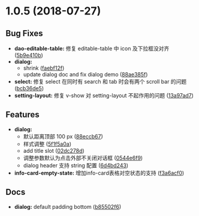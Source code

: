 <a name="1.0.5"></a>
# 1.0.5 (2018-07-27)


## Bug Fixes

- **dao-editable-table:** 修复 editable-table 中 icon 及下拉框没对齐
  ([5b9e410b](https://github.com/DaoCloud/dao-style-vue/commit/5b9e410b8a4405f05ee5ae26b5253512512d739f))
- **dialog:**
  - shrink
  ([faebf12f](https://github.com/DaoCloud/dao-style-vue/commit/faebf12f0c4cdcb2cabe644f873537330a138719))
  - update dialog doc and fix dialog demo
  ([88ae385f](https://github.com/DaoCloud/dao-style-vue/commit/88ae385f2e9cb2cc96effbc643d325b0e78ac180))
- **select:** 修复 select 在同时有 search 和 tab 时会有两个 scroll bar 的问题
  ([bcb36de5](https://github.com/DaoCloud/dao-style-vue/commit/bcb36de510ff6fcf5c363c339b2cfc4df1ed17e6))
- **setting-layout:** 修复 v-show 对 setting-layout 不起作用的问题
  ([13a97ad7](https://github.com/DaoCloud/dao-style-vue/commit/13a97ad7e0d1fe45dcf714d2adeb137ca50cd17e))


## Features

- **dialog:**
  - 默认距离顶部 100 px
  ([88eccb67](https://github.com/DaoCloud/dao-style-vue/commit/88eccb67cf2763e459598d513432c0cda8cf3936))
  - 样式调整
  ([5f1f5a0a](https://github.com/DaoCloud/dao-style-vue/commit/5f1f5a0ae612651e7ce92996f1d4eb05d1f6c4bc))
  - add title slot
  ([02dc278d](https://github.com/DaoCloud/dao-style-vue/commit/02dc278dc3296144a2743d6df03abc37e508d1f6))
  - 调整参数默认为点击外部不关闭对话框
  ([0544e6f9](https://github.com/DaoCloud/dao-style-vue/commit/0544e6f9f8251256d93c311497a76fe51f887339))
  -  dialog header 支持 string 配置
  ([6d4bd243](https://github.com/DaoCloud/dao-style-vue/commit/6d4bd243da8d204384d947dfdf3efed96333bde2))
- **info-card-empty-state:** 增加info-card表格对空状态的支持
  ([f3a6acf0](https://github.com/DaoCloud/dao-style-vue/commit/f3a6acf03a9fad732b1f24c13c648d2eead78735))


## Docs

- **dialog:** default padding bottom
  ([b85502f6](https://github.com/DaoCloud/dao-style-vue/commit/b85502f6d0c21b4c3c398a697c05a2e6f1160574))

